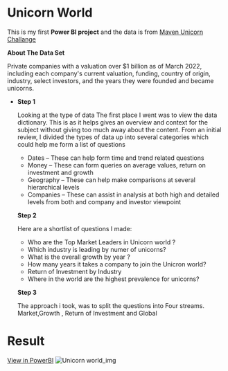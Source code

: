 # Unicorn World

This is my first **Power BI project**  and the data is from [Maven Unicorn Challange](https://www.mavenanalytics.io/challenges/maven-unicorn-challenge/8) 

**About The Data Set**

Private companies with a valuation over $1 billion as of March 2022, including each company's current valuation, funding, country of origin, industry, select investors, and the years they were founded and became unicorns.

 - **Step 1**

	 Looking at the type of data The first place I went was to view the data dictionary. This is as it helps gives an overview and context for the subject without giving too much away about the content. From an initial review, I divided the types of data up into several categories which could help me form a list of questions
	 
	- Dates – These can help form time and trend related questions
	- Money – These can form queries on average values, return on investment and growth
	- Geography – These can help make comparisons at several hierarchical levels
	- Companies – These can assist in analysis at both high and detailed levels from both and company and investor viewpoint
	
	**Step 2**
	
	 Here are a shortlist of questions I made:
	 
	
	 - Who are the Top Market Leaders in Unicorn world ? 
	 - Which industry is leading by numer of unicorns?
	 - What is the overall growth by year ? 
	 - How many years it takes a company to join the Unicron world?
	 - Return of Investment by Industry
	 -  Where in the world  are the highest prevalence for unicorns? 

	**Step 3**
		
	 The approach i took, was to split the questions into Four streams. Market,Growth , Return of Investment and Global 
   
 # Result
   [View in PowerBI](https://www.novypro.com/project/unicronworld)
   ![Unicorn world_img](https://user-images.githubusercontent.com/85514479/232451261-7c032ae1-d761-446d-9261-19da0c535a9d.jpg)


